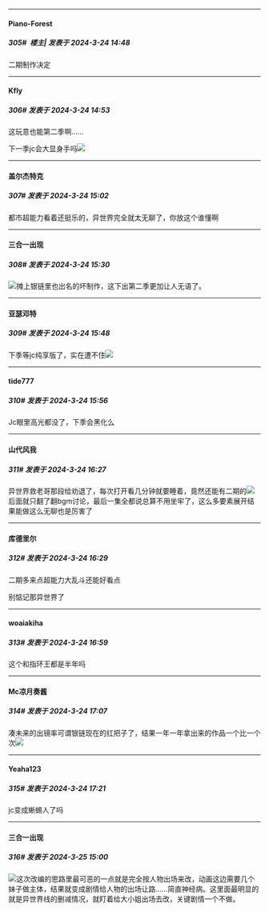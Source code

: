 ﻿
*****

####  Piano-Forest  
##### 305#         楼主| 发表于 2024-3-24 14:48

二期制作决定


*****

####  Kfly  
##### 306#       发表于 2024-3-24 14:53

这玩意也能第二季啊……

下一季jc会大显身手吗<img src="https://static.saraba1st.com/image/smiley/face2017/066.png" referrerpolicy="no-referrer">


*****

####  盖尔杰特克  
##### 307#       发表于 2024-3-24 15:02

都市超能力看着还挺乐的，异世界完全就太无聊了，你放这个谁懂啊


*****

####  三合一出现  
##### 308#       发表于 2024-3-24 15:30

<img src="https://static.saraba1st.com/image/smiley/face2017/002.png" referrerpolicy="no-referrer">摊上银链里也出名的坏制作，这下出第二季更加让人无语了。


*****

####  亚瑟邓特  
##### 309#       发表于 2024-3-24 15:48

下季等jc纯享版了，实在遭不住<img src="https://static.saraba1st.com/image/smiley/face2017/068.png" referrerpolicy="no-referrer">


*****

####  tide777  
##### 310#       发表于 2024-3-24 15:56

Jc眼里高光都没了，下季会黑化么


*****

####  山代风我  
##### 311#       发表于 2024-3-24 16:27

异世界救老哥那段给劝退了，每次打开看几分钟就要睡着，竟然还能有二期的<img src="https://static.saraba1st.com/image/smiley/face2017/008.png" referrerpolicy="no-referrer"> 后面就只翻了翻bgm讨论，最后一集全都说总算不用坐牢了，这么多要素展开结果能做这么无聊也是厉害了

*****

####  库德里尔  
##### 312#       发表于 2024-3-24 16:29

二期多来点超能力大乱斗还能好看点

别惦记那异世界了


*****

####  woaiakiha  
##### 313#       发表于 2024-3-24 16:59

这个和指环王都是半年吗


*****

####  Mc凉月奏酱  
##### 314#       发表于 2024-3-24 17:07

凑未来的出镜率可谓银链现在的扛把子了，结果一年一年拿出来的作品一个比一个次<img src="https://static.saraba1st.com/image/smiley/face2017/037.png" referrerpolicy="no-referrer">


*****

####  Yeaha123  
##### 315#       发表于 2024-3-24 17:21

jc变成蜥蜴人了吗


*****

####  三合一出现  
##### 316#       发表于 2024-3-25 15:00

<img src="https://static.saraba1st.com/image/smiley/face2017/001.png" referrerpolicy="no-referrer">这次改编的思路里最可恶的一点就是完全按人物出场来改，动画这边需要几个妹子做主体，结果就变成剧情给人物的出场让路……简直神经病。这里面最明显的就是异世界线的删减情况，就盯着给大小姐出场去改，关键剧情一个不做。

